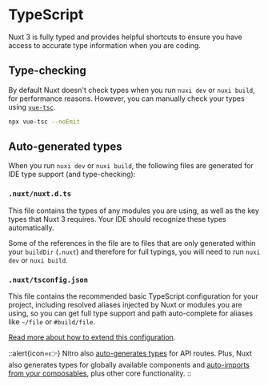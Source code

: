# TypeScript

Nuxt 3 is fully typed and provides helpful shortcuts to ensure you have access to accurate type information when you are coding.

## Type-checking

By default Nuxt doesn't check types when you run `nuxi dev` or `nuxi build`, for performance reasons. However, you can manually check your types using [`vue-tsc`](https://github.com/johnsoncodehk/volar/tree/master/packages/vue-tsc).

```bash
npx vue-tsc --noEmit
```

## Auto-generated types

When you run `nuxi dev` or `nuxi build`, the following files are generated for IDE type support (and type-checking):

### `.nuxt/nuxt.d.ts`

This file contains the types of any modules you are using, as well as the key types that Nuxt 3 requires. Your IDE should recognize these types automatically.

Some of the references in the file are to files that are only generated within your `buildDir` (`.nuxt`) and therefore for full typings, you will need to run `nuxi dev` or `nuxi build`.

### `.nuxt/tsconfig.json`

This file contains the recommended basic TypeScript configuration for your project, including resolved aliases injected by Nuxt or modules you are using, so you can get full type support and path auto-complete for aliases like `~/file` or `#build/file`.

[Read more about how to extend this configuration](/docs/directory-structure/tsconfig).

::alert{icon=👉}
Nitro also [auto-generates types](/concepts/server-engine#typed-api-routes) for API routes. Plus, Nuxt also generates types for globally available components and [auto-imports from your composables](/docs/directory-structure/composables), plus other core functionality.
::
